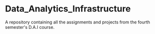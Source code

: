 # Data_Analytics_Infrastructure
A repository containing all the assignments and projects from the fourth semester's D.A.I course.
